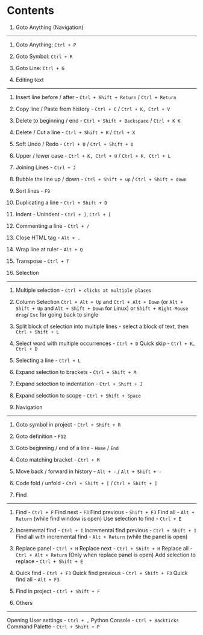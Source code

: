 Contents
=========

1. Goto Anything (Navigation)
------------------------------

1. Goto Anything: `Ctrl + P`
2. Goto Symbol: `Ctrl + R`
3. Goto Line: `Ctrl + G`


2. Editing text
----------------

1.  Insert line before / after - `Ctrl + Shift + Return` / `Ctrl + Return`
2.  Copy line / Paste from history - `Ctrl + C` / `Ctrl + K, Ctrl + V`
3.  Delete to beginning / end - `Ctrl + Shift + Backspace` / `Ctrl + K K`
4.  Delete / Cut a line - `Ctrl + Shift + K` / `Ctrl + X`
5.  Soft Undo / Redo - `Ctrl + U` / `Ctrl + Shift + U`
6.  Upper / lower case - `Ctrl + K, Ctrl + U` / `Ctrl + K, Ctrl + L`
7.  Joining Lines - `Ctrl + J`
8.  Bubble the line up / down - `Ctrl + Shift + up` / `Ctrl + Shift + down`
9.  Sort lines - `F9`
10. Duplicating a line - `Ctrl + Shift + D`
11. Indent - Unindent - `Ctrl + ]`, `Ctrl + [`
12. Commenting a line - `Ctrl + /`
13. Close HTML tag - `Alt + .`
14. Wrap line at ruler - `Alt + Q`
15. Transpose - `Ctrl + T`


3. Selection
-------------

1. Multiple selection - `Ctrl + clicks at multiple places`
2. Column Selection
   `Ctrl + Alt + Up` and `Ctrl + Alt + Down` (or `Alt + Shift + Up` and
   `Alt + Shift + Down` for Linux) or `Shift + Right-Mouse drag`/ `Esc` for
   going back to single
3. Split block of selection into multiple lines - select a block of text,
   then `Ctrl + Shift + L`
4. Select word with multiple occurrences - `Ctrl + D`
   Quick skip - `Ctrl + K, Ctrl + D`
5. Selecting a line - `Ctrl + L`
6. Expand selection to brackets - `Ctrl + Shift + M`
7. Expand selection to indentation - `Ctrl + Shift + J`
8. Expand selection to scope - `Ctrl + Shift + Space`


4. Navigation
--------------

1. Goto symbol in project - `Ctrl + Shift + R`
2. Goto definition - `F12`
3. Goto beginning / end of a line - `Home` / `End`
4. Goto matching bracket - `Ctrl + M`
5. Move back / forward in history - `Alt + -` / `Alt + Shift + -`
6. Code fold / unfold - `Ctrl + Shift + [` / `Ctrl + Shift + ]`


5. Find
--------

1. Find - `Ctrl + F`
   Find next - `F3`
   Find previous - `Shift + F3`
   Find all - `Alt + Return` (while find window is open)
   Use selection to find - `Ctrl + E`
2. Incremental find - `Ctrl + I`
   Incremental find previous - `Ctrl + Shift + I`
   Find all with incremental find - `Alt + Return` (while the panel is open)
3. Replace panel - `Ctrl + H`
   Replace next - `Ctrl + Shift + H`
   Replace all - `Ctrl + Alt + Return` (Only when replace panel is open)
   Add selection to replace - `Ctrl + Shift + E`
4. Quick find - `Ctrl + F3`
   Quick find previous - `Ctrl + Shift + F3`
   Quick find all - `Alt + F3`
5. Find in project - `Ctrl + Shift + F`


6. Others
----------

Opening User settings - `Ctrl + ,`
Python Console - `Ctrl + Backticks`
Command Palette - `Ctrl + Shift + P`
